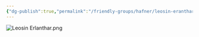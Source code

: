 ```yaml
---
{"dg-publish":true,"permalink":"/friendly-groups/hafner/leosin-eranthar/"}
---
```





![Leosin Erlanthar.png](/img/user/Pictures/Leosin%20Erlanthar.png)